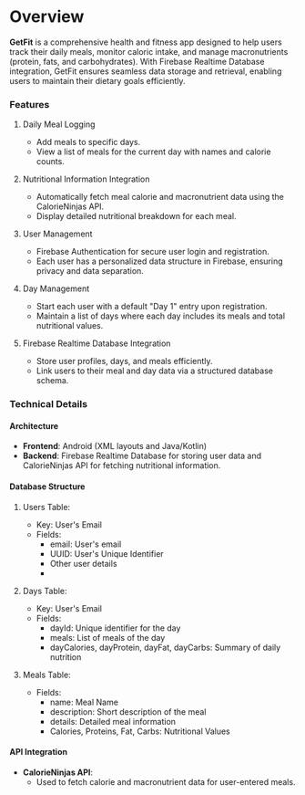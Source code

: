 # **Overview**

**GetFit** is a comprehensive health and fitness app designed to help users track their daily meals, monitor caloric intake, and manage macronutrients (protein, fats, and carbohydrates). With Firebase Realtime Database integration, GetFit ensures seamless data storage and retrieval, enabling users to maintain their dietary goals efficiently.

### **Features**

1. Daily Meal Logging
   - Add meals to specific days.
   - View a list of meals for the current day with names and calorie counts.

2. Nutritional Information Integration
   - Automatically fetch meal calorie and macronutrient data using the CalorieNinjas API.
   - Display detailed nutritional breakdown for each meal.
  
3. User Management
   - Firebase Authentication for secure user login and registration.
   - Each user has a personalized data structure in Firebase, ensuring privacy and data separation.
  
4. Day Management
   - Start each user with a default "Day 1" entry upon registration.
   - Maintain a list of days where each day includes its meals and total nutritional values.

5. Firebase Realtime Database Integration
   - Store user profiles, days, and meals efficiently.
   - Link users to their meal and day data via a structured database schema.
  


### **Technical Details**


#### **Architecture**
- **Frontend**: Android (XML layouts and Java/Kotlin)
- **Backend**: Firebase Realtime Database for storing user data and CalorieNinjas API for fetching nutritional information.

#### **Database Structure**
1. Users Table:
   - Key: User's Email
   - Fields:
      * email: User's email
      * UUID: User's Unique Identifier
      * Other user details
      * 
2. Days Table:
   - Key: User's Email
   - Fields:
      * dayId: Unique identifier for the day
      * meals: List of meals of the day
      * dayCalories, dayProtein, dayFat, dayCarbs: Summary of daily nutrition

3. Meals Table:
   - Fields:
      * name: Meal Name
      * description: Short description of the meal
      * details: Detailed meal information
      * Calories, Proteins, Fat, Carbs: Nutritional Values
    
#### **API Integration**
- **CalorieNinjas API**:
   * Used to fetch calorie and macronutrient data for user-entered meals.

